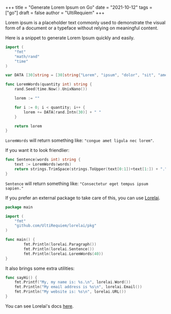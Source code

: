 +++
title = "Generate Lorem Ipsum on Go"
date = "2021-10-12"
tags = ["go"]
draft = false
author = "UltiRequiem"
+++

Lorem ipsum is a placeholder text commonly used to demonstrate the visual form
of a document or a typeface without relying on meaningful content.

Here is a snippet to generate Lorem Ipsum quickly and easily.

```go
import (
	"fmt"
	"math/rand"
	"time"
)

var DATA [30]string = [30]string{"Lorem", "ipsum", "dolor", "sit", "amet", "consectetur", "adipiscing", "elit", "Mauris", "faucibus", "lectus", "eget", "cursus", "tempus", "ligula", "orci", "mattis", "massa", "nec", "eleifend", "lorem", "ipsum", "congue", "erat", "Pellentesque", "suscipit", "semper", "sapien", "sed", "luctus"}

func LoremWords(quantity int) string {
	rand.Seed(time.Now().UnixNano())

	lorem := ""

	for i := 0; i < quantity; i++ {
		lorem += DATA[rand.Intn(30)] + " "
	}

	return lorem
}
```

`LoremWords` will return something like: `"congue amet ligula nec lorem"`.

If you want it to look friendlier:

```go
func Sentence(words int) string {
	text := LoremWords(words)
	return strings.TrimSpace(strings.ToUpper(text[0:1])+text[1:]) + "."
}
```

`Sentence` will return something like: `"Consectetur eget tempus ipsum sapien."`

If you prefer an external package to take care of this,
you can use [Lorelai](https://github.com/UltiRequiem/lorelai).

```go
package main

import (
	"fmt"
	"github.com/UltiRequiem/lorelai/pkg"
)

func main() {
        fmt.Println(lorelai.Paragraph())
        fmt.Println(lorelai.Sentence())
        fmt.Println(lorelai.LoremWords(40))
}
```

It also brings some extra utilities:

```go
func sayHi() {
	fmt.Printf("My, my name is: %s.\n", lorelai.Word())
	fmt.Println("My email address is %s\n", lorelai.Email())
	fmt.Println("My website is: %s\n", lorelai.URL())
}
```

You can see Lorelai's docs [here](https://github.com/UltiRequiem/lorelai#documentation).
